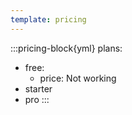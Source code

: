 ```yaml
---
template: pricing
---
```


:::pricing-block{yml}
plans:
  - free:
    - price: Not working
  - starter
  - pro
:::
 